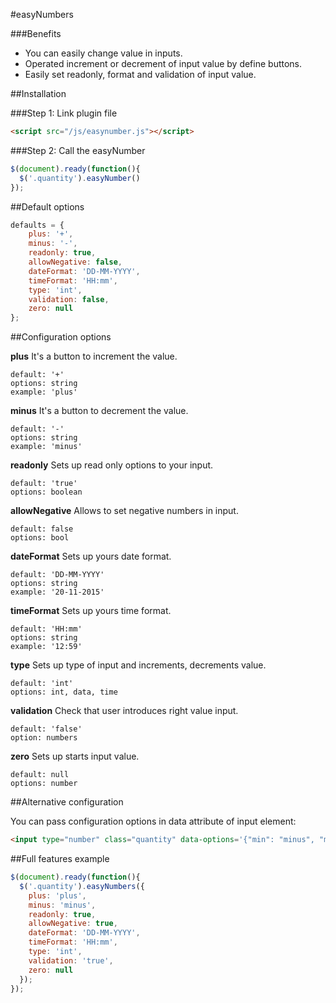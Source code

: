 #easyNumbers


###Benefits
* You can easily change value in inputs.
* Operated increment or decrement of input value by define buttons.
* Easily set readonly, format and validation of input value.


##Installation

###Step 1: Link plugin file

```html
<script src="/js/easynumber.js"></script>
```

###Step 2: Call the easyNumber


```javascript
$(document).ready(function(){
  $('.quantity').easyNumber()
});
```

##Default options

```javascript
defaults = {
    plus: '+',
    minus: '-',
    readonly: true,
    allowNegative: false,
    dateFormat: 'DD-MM-YYYY',
    timeFormat: 'HH:mm',
    type: 'int',
    validation: false,
    zero: null
};

```


##Configuration options


**plus**
It's a button to increment the value.
```
default: '+'
options: string
example: 'plus'
```

**minus**
It's a button to decrement the value.
```
default: '-'
options: string
example: 'minus'
```

**readonly**
Sets up read only options to your input.
```
default: 'true'
options: boolean
```

**allowNegative**
Allows to set negative numbers in input.
```
default: false
options: bool
```

**dateFormat**
Sets up yours date format.
```
default: 'DD-MM-YYYY'
options: string
example: '20-11-2015'
```

**timeFormat**
Sets up yours time format.
```
default: 'HH:mm'
options: string
example: '12:59'
```

**type**
Sets up type of input and increments, decrements value.
```
default: 'int'
options: int, data, time

```

**validation**
Check that user introduces right value input.
```
default: 'false'
option: numbers

```

**zero**
Sets up starts input value.
```
default: null
options: number

```
##Alternative configuration

You can pass configuration options in data attribute of input element:

```html
<input type="number" class="quantity" data-options='{"min": "minus", "max": "maximum"}'>
```

##Full features example

```javascript
$(document).ready(function(){
  $('.quantity').easyNumbers({
    plus: 'plus',
    minus: 'minus',
    readonly: true,
    allowNegative: true,
    dateFormat: 'DD-MM-YYYY',
    timeFormat: 'HH:mm',
    type: 'int',
    validation: 'true',
    zero: null
  });
});
```